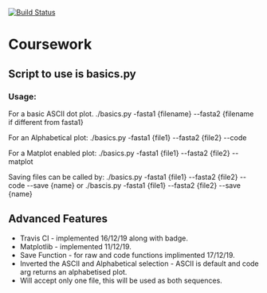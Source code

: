 [![Build Status](https://travis-ci.com/ARU-Bioinf-IBDS/coursework-DLBPointon.svg?token=LGoasuVQ9cynU6b8TsHk&branch=master)](https://travis-ci.com/ARU-Bioinf-IBDS/coursework-DLBPointon)

# Coursework

## Script to use is basics.py
### Usage:
For a basic ASCII dot plot.
./basics.py -fasta1 {filename} --fasta2 {filename if different from fasta1} 

For an Alphabetical plot:
./basics.py -fasta1 {file1} --fasta2
{file2} --code

For a Matplot enabled plot:
./basics.py -fasta1 {file1} --fasta2
{file2} --matplot

Saving files can be called by:
./basics.py -fasta1 {file1} --fasta2
{file2} --code --save {name}
or
./bascis.py -fasta1 {file1} --fasta2
{file2} --save {name}

## Advanced Features
- Travis CI - implemented 16/12/19 along with badge.
- Matplotlib - implemented 11/12/19.
- Save Function - for raw and code functions implimented 17/12/19.
- Inverted the ASCII and Alphabetical selection - ASCII is default and code arg returns an alphabetised plot.
- Will accept only one file, this will be used as both sequences.
